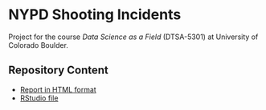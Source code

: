 # NYPD Shooting Incidents
Project for the course *Data Science as a Field* (DTSA-5301) at University of Colorado Boulder.

## Repository Content
* [Report in HTML format](https://olaklingberg.github.io/NYPD-Shooting-Study/NYPD_Shootings.html)
* [RStudio file](https://github.com/OlaKlingberg/NYPD-Shooting-Study/NYPD_Shootings.Rmd)
